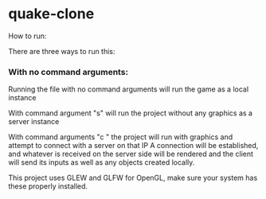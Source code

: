 # quake-clone


How to run:

There are three ways to run this:

### With no command arguments: 
Running the file with no command arguments will run the game as a local instance

With command argument "s" will run the project without any graphics as a server instance

With command arguments "c <ip number>" the project will run with graphics and attempt to connect with a server on that IP
A connection will be established, and whatever is received on the server side will be rendered and the client will send its inputs as well as any objects created locally. 


This project uses GLEW and GLFW for OpenGL, make sure your system has these properly installed. 
